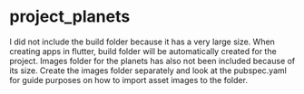 # project_planets

I did not include the build folder because it has a very large size. When creating apps in flutter, build folder will be automatically
created for the project. Images folder for the planets has also not been included because of its size. Create the images folder separately
and look at the pubspec.yaml for guide purposes on how to import asset images to the folder.

